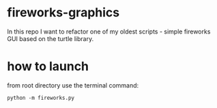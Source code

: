 # fireworks-graphics
In this repo I want to refactor one of my oldest scripts - simple fireworks GUI based on the turtle library.

# how to launch
from root directory use the terminal command:
```
python -m fireworks.py
```